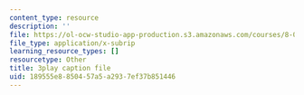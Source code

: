 ```yaml
---
content_type: resource
description: ''
file: https://ol-ocw-studio-app-production.s3.amazonaws.com/courses/8-01sc-classical-mechanics-fall-2016/189555e8850457a5a2937ef37b851446_5oLLnCGStUc.vtt
file_type: application/x-subrip
learning_resource_types: []
resourcetype: Other
title: 3play caption file
uid: 189555e8-8504-57a5-a293-7ef37b851446
---
```

